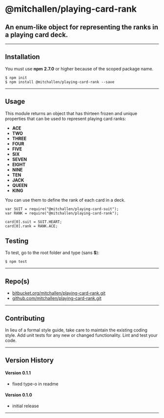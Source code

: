
@mitchallen/playing-card-rank
==
An enum-like object for representing the ranks in a playing card deck.
--
* * *
## Installation

You must use __npm__ __2.7.0__ or higher because of the scoped package name.

    $ npm init
    $ npm install @mitchallen/playing-card-rank --save
  
* * *

## Usage

This module returns an object that has thirteen frozen and unique properties that can be used to represent playing card ranks:


* __ACE__
* __TWO__
* __THREE__ 
* __FOUR__
* __FIVE__
* __SIX__
* __SEVEN__
* __EIGHT__
* __NINE__
* __TEN__
* __JACK__
* __QUEEN__
* __KING__

You can use them to define the rank of each card in a deck.

	var SUIT = require("@mitchallen/playing-card-suit");
    var RANK = require("@mitchallen/playing-card-rank");
    
	card[0].suit = SUIT.HEART;
	card[0].rank = RANK.ACE;


## Testing

To test, go to the root folder and type (sans __$__):

    $ npm test
   
* * *
 
## Repo(s)

* [bitbucket.org/mitchallen/playing-card-rank.git](https://bitbucket.org/mitchallen/playing-card-rank.git)
* [github.com/mitchallen/playing-card-rank.git](https://github.com/mitchallen/playing-card-rank.git)

* * *

## Contributing

In lieu of a formal style guide, take care to maintain the existing coding style.
Add unit tests for any new or changed functionality. Lint and test your code.

* * *

## Version History

#### Version 0.1.1 

* fixed type-o in readme

#### Version 0.1.0 

* initial release

* * *
